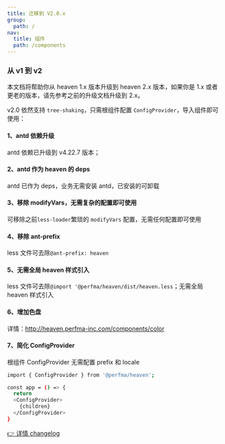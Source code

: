 ```yaml
---
title: 迁移到 V2.0.x
group:
  path: /
nav:
  title: 组件
  path: /components
---
```


### 从 v1 到 v2

本文档将帮助你从 heaven 1.x 版本升级到 heaven 2.x 版本，如果你是 1.x 或者更老的版本，请先参考之前的升级文档升级到 2.x。

v2.0 依然支持 `tree-shaking`，只需根组件配置 `ConfigProvider`，导入组件即可使用：

#### 1、antd 依赖升级

antd 依赖已升级到 v4.22.7 版本；

#### 2、antd 作为 heaven 的 deps

antd 已作为 deps，业务无需安装 antd，已安装的可卸载

#### 3、移除 modifyVars，无需复杂的配置即可使用

可移除之前`less-loader`繁琐的 `modifyVars` 配置，无需任何配置即可使用

#### 4、移除 ant-prefix

less 文件可去除`@ant-prefix: heaven`

#### 5、无需全局 heaven 样式引入

less 文件可去除`@import '@perfma/heaven/dist/heaven.less`；无需全局 heaven 样式引入

#### 6、增加色盘

详情：http://heaven.perfma-inc.com/components/color

#### 7、简化 ConfigProvider

根组件 ConfigProvider 无需配置 prefix 和 locale

```bash
import { ConfigProvider } from '@perfma/heaven';

const app = () => {
  return
  <ConfigProvider>
    {children}
  </ConfigProvider>
}
```

[👉 详情 changelog](./changelog)
